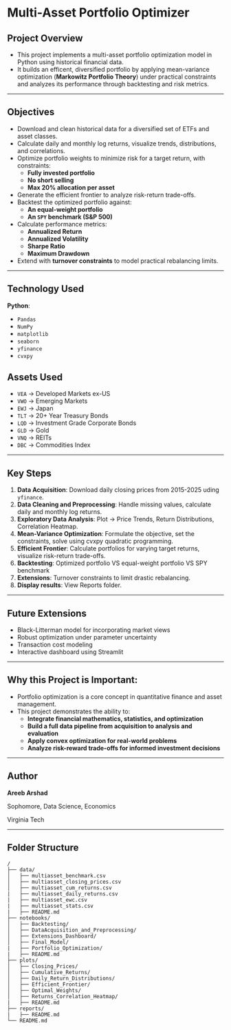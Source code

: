 # Multi-Asset Portfolio Optimizer

## Project Overview

- This project implements a multi-asset portfolio optimization model in Python using historical financial data.
- It builds an efficent, diversified portfolio by applying mean-variance optimization (**Markowitz Portfolio Theory**) under practical constraints and analyzes its performance through backtesting and risk metrics.

---

## Objectives

- Download and clean historical data for a diversified set of ETFs and asset classes.
- Calculate daily and monthly log returns, visualize trends, distributions, and correlations.
- Optimize portfolio weights to minimize risk for a target return, with constraints:
  - **Fully invested portfolio**
  - **No short selling**
  - **Max 20% allocation per asset**
- Generate the efficient frontier to analyze risk-return trade-offs.
- Backtest the optimized portfolio against:
  - **An equal-weight portfolio**
  - **An `SPY` benchmark (S&P 500)**
- Calculate performance metrics:
  - **Annualized Return**
  - **Annualized Volatility**
  - **Sharpe Ratio**
  - **Maximum Drawdown**
- Extend with **turnover constraints** to model practical rebalancing limits.

---

## Technology Used

**Python**:
- `Pandas`
- `NumPy`
- `matplotlib`
- `seaborn`
- `yfinance`
- `cvxpy`

## Assets Used

- `VEA` -> Developed Markets ex-US
- `VWO` -> Emerging Markets
- `EWJ` -> Japan
- `TLT` -> 20+ Year Treasury Bonds
- `LQD` -> Investment Grade Corporate Bonds
- `GLD` -> Gold
- `VNQ` -> REITs
- `DBC` -> Commodities Index

---

## Key Steps

1. **Data Acquisition**: Download daily closing prices from 2015-2025 uding `yfinance`.
2. **Data Cleaning and Preprocessing**: Handle missing values, calculate daily and monthly log returns.
3. **Exploratory Data Analysis**: Plot -> Price Trends, Return Distributions, Correlation Heatmap.
4. **Mean-Variance Optimization**: Formulate the objective, set the constraints, solve using cvxpy quadratic programming.
5. **Efficient Frontier**: Calculate portfolios for varying target returns, visualize risk-return trade-offs.
6. **Backtesting**: Optimized portfolio VS equal-weight portfolio VS SPY benchmark
7. **Extensions**: Turnover constraints to limit drastic rebalancing.
8. **Display results**: View Reports folder.

---

## Future Extensions 

- Black-Litterman model for incorporating market views
- Robust optimization under parameter uncertainty
- Transaction cost modeling
- Interactive dashboard using Streamlit

---

## Why this Project is Important:

- Portfolio optimization is a core concept in quantitative finance and asset management.
- This project demonstrates the ability to:
  - **Integrate financial mathematics, statistics, and optimization**
  - **Build a full data pipeline from acquisition to analysis and evaluation**
  - **Apply convex optimization for real-world problems**
  - **Analyze risk-reward trade-offs for informed investment decisions**

---
 
## Author

**Areeb Arshad**

Sophomore, Data Science, Economics

Virginia Tech

---

## Folder Structure

```plaintext
/
├── data/
│   ├── multiasset_benchmark.csv             
│   ├── multiasset_closing_prices.csv            
│   ├── multiasset_cum_returns.csv
|   ├── multiasset_daily_returns.csv
|   ├── multiasset_ewc.csv
|   ├── multiasset_stats.csv
|   ├── README.md                       
├── notebooks/
│   ├── Backtesting/      
│   ├── DataAcquisition_and_Preprocessing/            
│   ├── Extensions_Dashboard/
│   ├── Final_Model/
|   ├── Portfolio_Optimization/
|   ├── README.md     
├── plots/
│   ├── Closing_Prices/               
│   ├── Cumulative_Returns/ 
│   ├── Daily_Return_Distributions/       
│   ├── Efficient_Frontier/                     
│   ├── Optimal_Weights/               
│   ├── Returns_Correlation_Heatmap/
|   ├── README.md           
├── reports/
|   ├── README.md            
└── README.md

